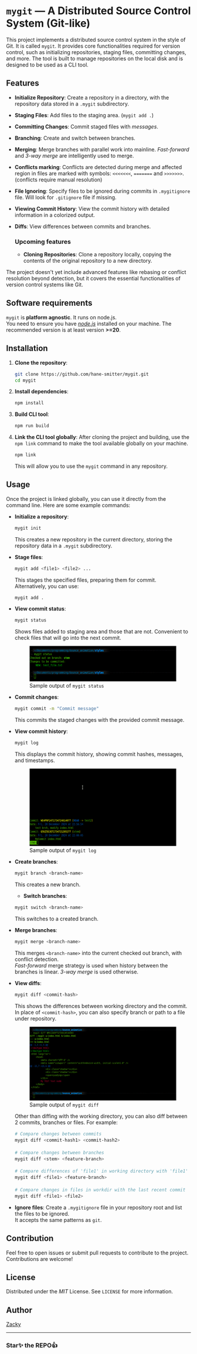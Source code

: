 # `mygit` ― A Distributed Source Control System (Git-like)

This project implements a distributed source control system in the style of Git. It is called `mygit`. It provides core functionalities required for version control, such as initializing repositories, staging files, committing changes, and more. The tool is built to manage repositories on the local disk and is designed to be used as a CLI tool.

## Features

- **Initialize Repository**: Create a repository in a directory, with the repository data stored in a `.mygit` subdirectory.
- **Staging Files**: Add files to the staging area. (`mygit add .`)
- **Committing Changes**: Commit staged files with _messages_.
- **Branching**: Create and switch between branches.
- **Merging**: Merge branches with parallel work into mainline. _Fast-forward_ and _3-way merge_ are intelligently used to merge.
- **Conflicts marking**: Conflicts are detected during merge and affected region in files are marked with symbols: `<<<<<<<`, `=======` and `>>>>>>>`.(conflicts require manual resolution)
- **File Ignoring**: Specify files to be ignored during commits in `.mygitignore` file. Will look for `.gitignore` file if missing.
- **Viewing Commit History**: View the commit history with detailed information in a colorized output.
- **Diffs**: View differences between commits and branches.

  ### Upcoming features

  - **Cloning Repositories**: Clone a repository locally, copying the contents of the original repository to a new directory.

The project doesn't yet include advanced features like rebasing or conflict resolution beyond detection, but it covers the essential functionalities of version control systems like Git.

## Software requirements

`mygit` is **platform agnostic**. It runs on node.js.  
You need to ensure you have [_node.js_](https://nodejs.org/en/download/package-manager) installed on your machine. The recommended version is at least version **>=20**.

## Installation

1. **Clone the repository**:

   ```bash
   git clone https://github.com/hane-smitter/mygit.git
   cd mygit
   ```

2. **Install dependencies**:

   ```bash
   npm install
   ```

3. **Build CLI tool**:

   ```bash
   npm run build
   ```

4. **Link the CLI tool globally**:
   After cloning the project and building, use the `npm link` command to make the tool available globally on your machine.

   ```bash
   npm link
   ```

   This will allow you to use the `mygit` command in any repository.

## Usage

Once the project is linked globally, you can use it directly from the command line. Here are some example commands:

- **Initialize a repository**:

  ```bash
  mygit init
  ```

  This creates a new repository in the current directory, storing the repository data in a `.mygit` subdirectory.

- **Stage files**:

  ```bash
  mygit add <file1> <file2> ...
  ```

  This stages the specified files, preparing them for commit.  
  Alternatively, you can use:

  ```bash
  mygit add .
  ```

- **View commit status**:

  ```bash
  mygit status
  ```

  Shows files added to staging area and those that are not. Convenient to check files that will go into the next commit.

  <figure>
    <img src="https://raw.githubusercontent.com/hane-smitter/mygit/refs/heads/assets/mygit-status-out.jpg" alt="status of changed files" />
    <figcaption>Sample output of <code>mygit status</code></figcaption>
  </figure>

- **Commit changes**:

  ```bash
  mygit commit -m "Commit message"
  ```

  This commits the staged changes with the provided commit message.

- **View commit history**:

  ```bash
  mygit log
  ```

  This displays the commit history, showing commit hashes, messages, and timestamps.

  <figure>
    <img src="https://raw.githubusercontent.com/hane-smitter/mygit/refs/heads/assets/mygit-commit-hist3.jpg" alt="commit history log from CLI too called mygit" />
    <figcaption>Sample output of <code>mygit log</code></figcaption>
  </figure>

- **Create branches**:

  ```bash
  mygit branch <branch-name>
  ```

  This creates a new branch.

  - **Switch branches**:

  ```bash
  mygit switch <branch-name>
  ```

  This switches to a created branch.

- **Merge branches**:

  ```bash
  mygit merge <branch-name>
  ```

  This merges `<branch-name>` into the current checked out branch, with conflict detection.  
  _Fast-forward_ merge strategy is used when history between the branches is linear. _3-way merge_ is used otherwise.

- **View diffs**:

  ```bash
  mygit diff <commit-hash>
  ```

  This shows the differences between working directory and the commit. In place of `<commit-hash>`, you can also specify branch or path to a file under repository.

  <figure>
    <img src="https://raw.githubusercontent.com/hane-smitter/mygit/refs/heads/assets/mygit-diff-out.jpg" alt="Diff between commits" />
    <figcaption>Sample output of <code>mygit diff</code></figcaption>
  </figure>

  Other than diffing with the working directory, you can also diff between 2 commits, branches or files. For example:

  ```bash
  # Compare changes between commits
  mygit diff <commit-hash1> <commit-hash2>

  # Compare changes between branches
  mygit diff <stem> <feature-branch>

  # Compare differences of 'file1' in working directory with 'file1' in 'feature-branch'
  mygit diff <file1> <feature-branch>

  # Compare changes in files in workdir with the last recent commit
  mygit diff <file1> <file2>
  ```

- **Ignore files**:
  Create a `.mygitignore` file in your repository root and list the files to be ignored.  
  It accepts the same patterns as `git`.

<!-- - **Clone a repository**:
  ```bash
  mygit clone <source-directory> <destination-directory>
  ```
  This clones the repository from the source directory to the destination directory. -->

## Contribution

Feel free to open issues or submit pull requests to contribute to the project. Contributions are welcome!

## License

Distributed under the _MIT_ License. See `LICENSE` for more information.

## Author

[Zacky](https://lookupzach.netlify.app)

---

### Star✨ the REPO👍
